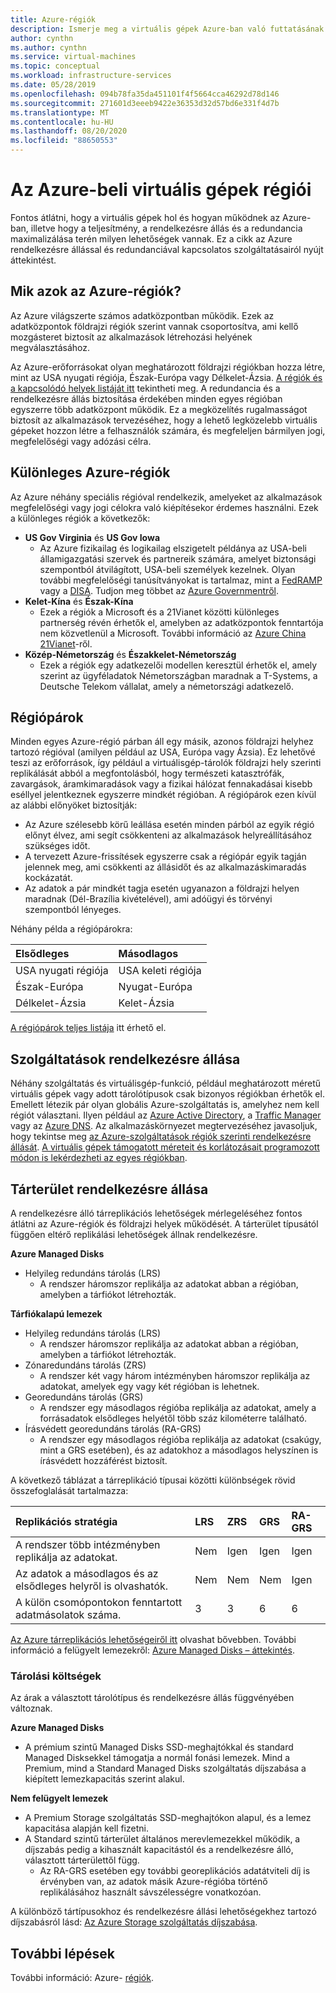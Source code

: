 ```yaml
---
title: Azure-régiók
description: Ismerje meg a virtuális gépek Azure-ban való futtatásának régióit.
author: cynthn
ms.author: cynthn
ms.service: virtual-machines
ms.topic: conceptual
ms.workload: infrastructure-services
ms.date: 05/28/2019
ms.openlocfilehash: 094b78fa35da451101f4f5664cca46292d78d146
ms.sourcegitcommit: 271601d3eeeb9422e36353d32d57bd6e331f4d7b
ms.translationtype: MT
ms.contentlocale: hu-HU
ms.lasthandoff: 08/20/2020
ms.locfileid: "88650553"
---
```

# <a name="regions-for-virtual-machines-in-azure"></a>Az Azure-beli virtuális gépek régiói

Fontos átlátni, hogy a virtuális gépek hol és hogyan működnek az Azure-ban, illetve hogy a teljesítmény, a rendelkezésre állás és a redundancia maximalizálása terén milyen lehetőségek vannak. Ez a cikk az Azure rendelkezésre állással és redundanciával kapcsolatos szolgáltatásairól nyújt áttekintést.


## <a name="what-are-azure-regions"></a>Mik azok az Azure-régiók?
Az Azure világszerte számos adatközpontban működik. Ezek az adatközpontok földrajzi régiók szerint vannak csoportosítva, ami kellő mozgásteret biztosít az alkalmazások létrehozási helyének megválasztásához. 

Az Azure-erőforrásokat olyan meghatározott földrajzi régiókban hozza létre, mint az USA nyugati régiója, Észak-Európa vagy Délkelet-Ázsia. [A régiók és a kapcsolódó helyek listáját itt](https://azure.microsoft.com/regions/) tekintheti meg. A redundancia és a rendelkezésre állás biztosítása érdekében minden egyes régióban egyszerre több adatközpont működik. Ez a megközelítés rugalmasságot biztosít az alkalmazások tervezéséhez, hogy a lehető legközelebb virtuális gépeket hozzon létre a felhasználók számára, és megfeleljen bármilyen jogi, megfelelőségi vagy adózási célra.

## <a name="special-azure-regions"></a>Különleges Azure-régiók
Az Azure néhány speciális régióval rendelkezik, amelyeket az alkalmazások megfelelőségi vagy jogi célokra való kiépítésekor érdemes használni. Ezek a különleges régiók a következők:

* **US Gov Virginia** és **US Gov Iowa**
  * Az Azure fizikailag és logikailag elszigetelt példánya az USA-beli államigazgatási szervek és partnereik számára, amelyet biztonsági szempontból átvilágított, USA-beli személyek kezelnek. Olyan további megfelelőségi tanúsítványokat is tartalmaz, mint a [FedRAMP](https://www.microsoft.com/en-us/TrustCenter/Compliance/FedRAMP) vagy a [DISA](https://www.microsoft.com/en-us/TrustCenter/Compliance/DISA). Tudjon meg többet az [Azure Governmentről](https://azure.microsoft.com/features/gov/).
* **Kelet-Kína** és **Észak-Kína**
  * Ezek a régiók a Microsoft és a 21Vianet közötti különleges partnerség révén érhetők el, amelyben az adatközpontok fenntartója nem közvetlenül a Microsoft. További információ az [Azure China 21Vianet](https://www.windowsazure.cn/)-ről.
* **Közép-Németország** és **Északkelet-Németország**
  * Ezek a régiók egy adatkezelői modellen keresztül érhetők el, amely szerint az ügyféladatok Németországban maradnak a T-Systems, a Deutsche Telekom vállalat, amely a németországi adatkezelő.

## <a name="region-pairs"></a>Régiópárok
Minden egyes Azure-régió párban áll egy másik, azonos földrajzi helyhez tartozó régióval (amilyen például az USA, Európa vagy Ázsia). Ez lehetővé teszi az erőforrások, így például a virtuálisgép-tárolók földrajzi hely szerinti replikálását abból a megfontolásból, hogy természeti katasztrófák, zavargások, áramkimaradások vagy a fizikai hálózat fennakadásai kisebb eséllyel jelentkeznek egyszerre mindkét régióban. A régiópárok ezen kívül az alábbi előnyöket biztosítják:

* Az Azure szélesebb körű leállása esetén minden párból az egyik régió előnyt élvez, ami segít csökkenteni az alkalmazások helyreállításához szükséges időt. 
* A tervezett Azure-frissítések egyszerre csak a régiópár egyik tagján jelennek meg, ami csökkenti az állásidőt és az alkalmazáskimaradás kockázatát.
* Az adatok a pár mindkét tagja esetén ugyanazon a földrajzi helyen maradnak (Dél-Brazília kivételével), ami adóügyi és törvényi szempontból lényeges.

Néhány példa a régiópárokra:

| Elsődleges | Másodlagos |
|:--- |:--- |
| USA nyugati régiója |USA keleti régiója |
| Észak-Európa |Nyugat-Európa |
| Délkelet-Ázsia |Kelet-Ázsia |

[A régiópárok teljes listája](../best-practices-availability-paired-regions.md#what-are-paired-regions) itt érhető el.

## <a name="feature-availability"></a>Szolgáltatások rendelkezésre állása
Néhány szolgáltatás és virtuálisgép-funkció, például meghatározott méretű virtuális gépek vagy adott tárolótípusok csak bizonyos régiókban érhetők el. Emellett létezik pár olyan globális Azure-szolgáltatás is, amelyhez nem kell régiót választani. Ilyen például az [Azure Active Directory](../active-directory/fundamentals/active-directory-whatis.md), a [Traffic Manager](../traffic-manager/traffic-manager-overview.md) vagy az [Azure DNS](../dns/dns-overview.md). Az alkalmazáskörnyezet megtervezéséhez javasoljuk, hogy tekintse meg [az Azure-szolgáltatások régiók szerinti rendelkezésre állását](https://azure.microsoft.com/regions/#services). [A virtuális gépek támogatott méreteit és korlátozásait programozott módon is lekérdezheti az egyes régiókban](../azure-resource-manager/templates/error-sku-not-available.md).

## <a name="storage-availability"></a>Tárterület rendelkezésre állása
A rendelkezésre álló tárreplikációs lehetőségek mérlegeléséhez fontos átlátni az Azure-régiók és földrajzi helyek működését. A tárterület típusától függően eltérő replikálási lehetőségek állnak rendelkezésre.

**Azure Managed Disks**
* Helyileg redundáns tárolás (LRS)
  * A rendszer háromszor replikálja az adatokat abban a régióban, amelyben a tárfiókot létrehozták.

**Tárfiókalapú lemezek**
* Helyileg redundáns tárolás (LRS)
  * A rendszer háromszor replikálja az adatokat abban a régióban, amelyben a tárfiókot létrehozták.
* Zónaredundáns tárolás (ZRS)
  * A rendszer két vagy három intézményben háromszor replikálja az adatokat, amelyek egy vagy két régióban is lehetnek.
* Georedundáns tárolás (GRS)
  * A rendszer egy másodlagos régióba replikálja az adatokat, amely a forrásadatok elsődleges helyétől több száz kilométerre található.
* Írásvédett georedundáns tárolás (RA-GRS)
  * A rendszer egy másodlagos régióba replikálja az adatokat (csakúgy, mint a GRS esetében), és az adatokhoz a másodlagos helyszínen is írásvédett hozzáférést biztosít.

A következő táblázat a tárreplikáció típusai közötti különbségek rövid összefoglalását tartalmazza:

| Replikációs stratégia | LRS | ZRS | GRS | RA-GRS |
|:--- |:--- |:--- |:--- |:--- |
| A rendszer több intézményben replikálja az adatokat. |Nem |Igen |Igen |Igen |
| Az adatok a másodlagos és az elsődleges helyről is olvashatók. |Nem |Nem |Nem |Igen |
| A külön csomópontokon fenntartott adatmásolatok száma. |3 |3 |6 |6 |

[Az Azure tárreplikációs lehetőségeiről itt](../storage/common/storage-redundancy.md) olvashat bővebben. További információ a felügyelt lemezekről: [Azure Managed Disks – áttekintés](./managed-disks-overview.md).

### <a name="storage-costs"></a>Tárolási költségek
Az árak a választott tárolótípus és rendelkezésre állás függvényében változnak.

**Azure Managed Disks**
* A prémium szintű Managed Disks SSD-meghajtókkal és standard Managed Disksekkel támogatja a normál fonási lemezek. Mind a Premium, mind a Standard Managed Disks szolgáltatás díjszabása a kiépített lemezkapacitás szerint alakul.

**Nem felügyelt lemezek**
* A Premium Storage szolgáltatás SSD-meghajtókon alapul, és a lemez kapacitása alapján kell fizetni.
* A Standard szintű tárterület általános merevlemezekkel működik, a díjszabás pedig a kihasznált kapacitástól és a rendelkezésre álló, választott tárterülettől függ.
  * Az RA-GRS esetében egy további georeplikációs adatátviteli díj is érvényben van, az adatok másik Azure-régióba történő replikálásához használt sávszélességre vonatkozóan.

A különböző tártípusokhoz és rendelkezésre állási lehetőségekhez tartozó díjszabásról lásd: [Az Azure Storage szolgáltatás díjszabása](https://azure.microsoft.com/pricing/details/storage/).

## <a name="next-steps"></a>További lépések

További információ: Azure- [régiók](https://azure.microsoft.com/global-infrastructure/regions/).
